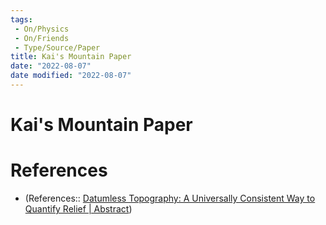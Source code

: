 ```yaml
---
tags:
 - On/Physics
 - On/Friends
 - Type/Source/Paper
title: Kai's Mountain Paper
date: "2022-08-07"
date modified: "2022-08-07"
---
```


# Kai's Mountain Paper

# References
- (References:: [Datumless Topography: A Universally Consistent Way to Quantify Relief | Abstract](https://arxiv.org/abs/2208.01600))
